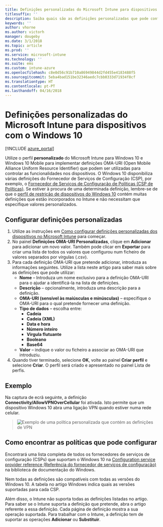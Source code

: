 ```yaml
---
title: Definições personalizadas do Microsoft Intune para dispositivos com o Windows 10
titlesuffix: ''
description: Saiba quais são as definições personalizadas que pode configurar num perfil personalizado do Windows 10.
keywords: ''
author: vhorne
ms.author: victorh
manager: dougeby
ms.date: 3/1/2018
ms.topic: article
ms.prod: ''
ms.service: microsoft-intune
ms.technology: ''
ms.suite: ems
ms.custom: intune-azure
ms.openlocfilehash: c8e0d56c91b710a86949844d2fd455e4183488f5
ms.sourcegitcommit: 5eba4bad151be32346aedc7cbb0333d71934f8cf
ms.translationtype: HT
ms.contentlocale: pt-PT
ms.lasthandoff: 04/16/2018
---
```

# <a name="microsoft-intune-custom-device-settings-for-devices-running-windows-10"></a>Definições personalizadas do Microsoft Intune para dispositivos com o Windows 10

[!INCLUDE [azure_portal](./includes/azure_portal.md)]

 Utilize o perfil **personalizado** do Microsoft Intune para Windows 10 e Windows 10 Mobile para implementar definições OMA-URI (Open Mobile Alliance Uniform Resource Identifier) que podem ser utilizadas para controlar as funcionalidades nos dispositivos. O Windows 10 disponibiliza várias definições do Fornecedor de Serviços de Configuração (CSP), por exemplo, o [Fornecedor de Serviços de Configuração de Políticas (CSP de Políticas)](https://technet.microsoft.com/itpro/windows/manage/how-it-pros-can-use-configuration-service-providers).
Se estiver à procura de uma determinada definição, lembre-se de que o [perfil de restrição de dispositivos do Windows 10](device-restrictions-windows-10.md) contém muitas definições que estão incorporados no Intune e não necessitam que especifique valores personalizados.

## <a name="configure-custom-settings"></a>Configurar definições personalizadas

1. Utilize as instruções em [Como configurar definições personalizadas dos dispositivos no Microsoft Intune](custom-settings-configure.md) para começar.
1. No painel **Definições OMA-URI Personalizadas**, clique em **Adicionar** para adicionar um novo valor. Também pode clicar em **Exportar** para criar uma lista de todos os valores que configurou num ficheiro de valores separados por vírgulas (.csv).
1. Para cada definição OMA-URI que pretende adicionar, introduza as informações seguintes. Utilize a lista neste artigo para saber mais sobre as definições que pode utilizar:
    - **Nome** – Introduza um nome exclusivo para a definição OMA-URI para o ajudar a identificá-la na lista de definições.
    - **Descrição** – opcionalmente, introduza uma descrição para a definição.
    - **OMA-URI (sensível às maiúsculas e minúsculas)** – especifique o OMA-URI para o qual pretende fornecer uma definição.
    - **Tipo de dados** – escolha entre:
        - **Cadeia**
        - **Cadeia (XML)**
        - **Data e hora**
        - **Número inteiro**
        - **Vírgula flutuante**
        - **Booleano**
        - **Base64**
    - **Valor** – indique o valor ou ficheiro a associar ao OMA-URI que introduziu.
1. Quando tiver terminado, selecione **OK**, volte ao painel **Criar perfil** e selecione **Criar**.
O perfil será criado e apresentado no painel Lista de perfis.

## <a name="example"></a>Exemplo
Na captura de ecrã seguinte, a definição **Connectivity/AllowVPNOverCellular** foi ativada. Isto permite que um dispositivo Windows 10 abra uma ligação VPN quando estiver numa rede celular.

> ![Exemplo de uma política personalizada que contém as definições de VPN](./media/custom-policy-example.png)


## <a name="how-to-find-the-policies-you-can-configure"></a>Como encontrar as políticas que pode configurar

Encontrará uma lista completa de todos os fornecedores de serviços de configuração (CSPs) que suportam o Windows 10 na [Configuration service provider reference (Referência do fornecedor de serviços de configuração)](https://msdn.microsoft.com/windows/hardware/commercialize/customize/mdm/configuration-service-provider-reference) na biblioteca de documentação do Windows.

Nem todas as definições são compatíveis com todas as versões do Windows 10. A tabela no artigo Windows indica quais as versões suportadas para cada CSP.

Além disso, o Intune não suporta todas as definições listadas no artigo. Para saber se o Intune suporta a definição que pretende, abra o artigo referente a essa definição. Cada página de definição mostra a sua operação suportada. Para trabalhar com o Intune, a definição tem de suportar as operações **Adicionar** ou **Substituir**.
